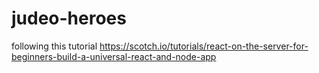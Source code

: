 # judeo-heroes
following this tutorial 
https://scotch.io/tutorials/react-on-the-server-for-beginners-build-a-universal-react-and-node-app

